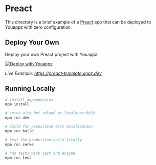 # Preact

This directory is a brief example of a [Preact](https://preactjs.com/) app that can be deployed to Youappz with zero configuration.

## Deploy Your Own

Deploy your own Preact project with Youappz.

[![Deploy with Youappz](https://youappz.com/button)](https://youappz.com/new?url=https://get.youappz.com/examples/preact.tar.gz)

_Live Example: https://preact-template.appz.dev_

## Running Locally

``` bash
# install dependencies
npm install

# serve with hot reload at localhost:8080
npm run dev

# build for production with minification
npm run build

# test the production build locally
npm run serve

# run tests with jest and enzyme
npm run test
```